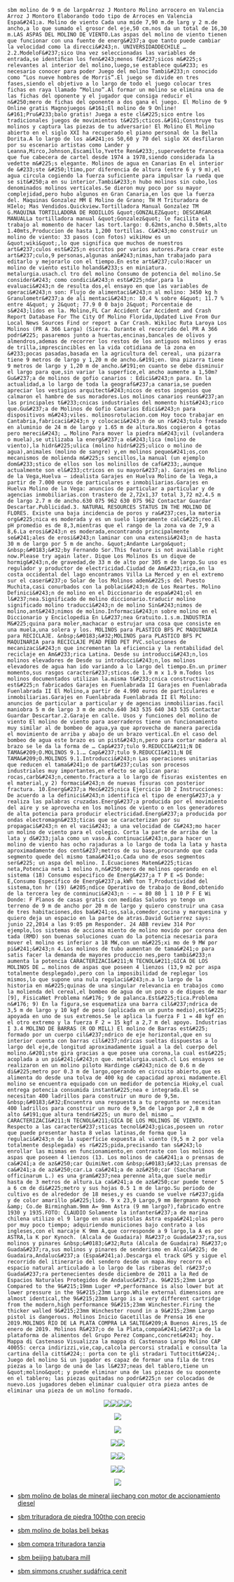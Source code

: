 
```
sbm molino de 9 m de largoArroz J Montoro Molino arrocero en Valencia Arroz J Montoro Elaborando todo tipo de Arroces en Valencia Espa&#241;a. Molino de viento Cada una mide 7,90 m.de larg y 2 m.de ancho,a lo que sumado el grosor del eje,50 cm.nos da un total de 16,30 m.LAS ASPAS DEL MOLINO DE VIENTO.Las aspas del molino de viento tienen que funcionar con una fuente de energ&#237;a que tanto puede cambiar la velocidad como la direcci&#243;n. UNIVERSIDADDECHILE … 2.2.ModeloF&#237;sico Una vez seleccionadas las variables de entrada,se identiﬁcan los fen&#243;menos f&#237;sicos m&#225;s relevantes al interior del molino,luego,se establece qu&#233; es necesario conocer para poder Juego del molino Tambi&#233;n conocido como “Los nueve hombres de Morris”.El juego se divide en tres fases,siendo el objetivo a lo largo de todo el juego colocar tres fichas en raya llamado “Molino”.Al formar un molino se elimina una de las fichas del oponente y el jugador que consiga reducir el n&#250;mero de fichas del oponente a dos gana el juego. El Molino de 9 Online gratis Magnojuegos &#161;El molino de 9 Online! &#161;Pru&#233;balo gratis! Juega a este cl&#225;sico entre los tradicionales juegos de movimientos t&#225;cticos.&#161;Construye tus molinos y captura las piezas de tu adversario! El Molino El Molino abierto en el siglo XXI ha recuperado el piano personal de la Bella Dorita.A lo largo de los a&#241;os 50,60 y 70 del siglo XX desfilaron por su escenario artistas como Lander y Leanna,Mirco,Johnson,Escamillo,Yvette Ren&#233;,supervedette francesa que fue cabecera de cartel desde 1974 a 1978,siendo considerada la vedette m&#225;s elegante. Molinos de agua en Canarias En el interior de &#233;ste &#250;ltimo,por diferencia de altura (entre 6 y 9 m),el agua circula cogiendo la fuerza suficiente para impulsar la rueda que se sit&#250;a en su interior.Tambi&#233;n hubo molinos sin cubo,los denominados molinos verticales.Se dieron muy poco por su mayor complejidad,pero hubo algunos en Gran Canaria,en los que la fuerza del. Maquinas Gonzalez MM E Molino de Grano; TH M Trituradora de HIelo; Mas Vendidos.Quickview.Tortilladora Manual Gonzalez TM G.MAQUINA TORTILLADORA DE RODILLOS &quot;GONZALEZ&quot; DESCARGAR MANUALLa tortilladora manual &quot;Gonzalez&quot; le facilita el trabajo al momento de hacer las tort.largo: 0.62mts,ancho 0.50mts,alto 1.40mts,Produccion de hasta 1,200 tortillas. C&#243;mo construir un molino de viento: 33 pasos (con fotos) wikiHow es un &quot;wiki&quot;,lo que significa que muchos de nuestros art&#237;culos est&#225;n escritos por varios autores.Para crear este art&#237;culo,9 personas,algunas an&#243;nimas,han trabajado para editarlo y mejorarlo con el tiempo.En este art&#237;culo:Hacer un molino de viento estilo holand&#233;s en miniatura. metalurgia.usach.cl tro del molino Consumo de potencia del molino.Se consider&#243; como condici&#243;n est&#225;ndar,para la evaluaci&#243;n de resulta dos,el ensayo en que las variables de operaci&#243;n son: Flujo de alimentaci&#243;n al molino: 3450 kg h Granulometr&#237;a de ali mentaci&#243;n: 10.4 % sobre 4&quot; 11.7 % entre 4&quot; y 2&quot; 77.9 0 0 bajo 2&quot; Porcentaie de s&#243;lidos en la. Molino,FL Car Accident Car Accident and Crash Report Database For The City Of Molino Florida,Updated Live From Our Local News Sources Find or report a Car Crash. Wikiloc Ruta Laroya Los Molinos (PR A 366 Larga) (Sierra. Durante el recorrido del PR A 366 podr&#225; pasaremos junto a huertas,encinas,bancales de olivos y almendros,ademas de recorrer los restos de los antiguos molinos y eras de trilla,imprescincibles en la vida cotidiana de la zona en &#233;pocas pasadas,basada en la agricultura del cereal, una pizarra tiene 9 metros de largo y 1,20 m de ancho.&#191;en. Una pizarra tiene 9 metros de largo y 1,20 m de ancho.&#191;en cuanto se debe disminuir el largo para que,sin variar la superfice,el ancho aumente a 1,50m? Gu&#237;a de molinos de gofio canarios : Edici&#243;n para. En la actualidad,a lo largo de toda la geograf&#237;a canaria,se pueden apreciar los vestigios arquitect&#243;nicos de estos ingenios que calmaron el hambre de sus moradores.Los molinos canarios reun&#237;an las principales t&#233;cnicas industriales del momento hist&#243;rico que.Gu&#237;a de Molinos de Gofio Canarios Edici&#243;n para dispositivos m&#243;viles. molinosrotulacion.com Hoy toco trabajar en Cantabria,fabricaci&#243;n y colocaci&#243;n de un r&#243;tulo fresado en aluminio de 24 m de largo y 1.65 m de altura.Nos cogieron 4 gotas pero mereci&#243; … Molino Para mover la piedra m&#243;vil (volandera o muela),se utilizaba la energ&#237;a e&#243;lica (molino de viento),la hidr&#225;ulica (molino hidr&#225;ulico o molino de agua),animales (molino de sangre) y,en molinos peque&#241;os,con mecanismos de molienda m&#225;s sencillos,la manual (un ejemplo dom&#233;stico de ellos son los molinillos de caf&#233;,aunque actualmente son el&#233;ctricos en su mayor&#237;a). Garajes en Molino de la Vega,Huelva — idealista Garajes en Huelva Molino de la Vega,a partir de 7.000 euros de particulares e inmobiliarias.Garajes en Huelva Molino de la Vega: anuncios de particular a particular y de agencias inmobiliarias.con trastero de 2,72x1,37 total 3,72 m2.4.5 m de largo 2.7 m de ancho.630 075 962 630 075 962 Contactar Guardar Descartar.Publicidad.3. NATURAL RESOURCES STATUS IN THE MOLINO DE FLORES. Existe una baja incidencia de poros y ra&#237;ces,la materia org&#225;nica es moderada y es un suelo ligeramente calc&#225;reo.El pH promedio es de 8,3,mientras que el rango de la zona va de 7,9 a 8,6.La erosi&#243;n es moderada,encontrando principalmente se&#241;ales de erosi&#243;n laminar con una extensi&#243;n de hasta 30 m de largo por 5 m de ancho. &quot;Andante Largo&quot; &nbsp;&#0183;&#32;by Fernando Sor.This feature is not available right now.Please try again later. Dique Los Molinos Es un dique de hormig&#243;n,de gravedad,de 33 m de alto por 305 m de largo.Su uso es regulador y productor de electricidad.Ciudad de Am&#233;rica,en la costa occidental del lago encontramos Villa La Merced y en el extremo sur el caser&#237;o Solar de los Molinos adem&#225;s del Puesto Muchita,casi conurbados con la poblaci&#243;n de Los Reartes. Molino Definici&#243;n de molino en el Diccionario de espa&#241;ol en l&#237;nea.Significado de molino diccionario.traducir molino significado molino traducci&#243;n de molino Sin&#243;nimos de molino,ant&#243;nimos de molino.Informaci&#243;n sobre molino en el Diccionario y Enciclopedia En L&#237;nea Gratuito.1.s.m.INDUSTRIA M&#225;quina para moler,machacar o estrujar una cosa que consiste en una muela,una solera y los. MOLINOS para PLASTICO BFS PC MAQUINARIA para RECICLAJE. &nbsp;&#0183;&#32;MOLINOS para PLASTICO BFS PC MAQUINARIA para RECICLAJE PEAD PEBD PET PVC.soluciones de mecanizaci&#243;n que incrementan la eficiencia y la rentabilidad del reciclaje en Am&#233;rica Latina. Desde su introducci&#243;n,los molinos elevadores de Desde su introducci&#243;n,los molinos elevadores de agua han ido variando a lo largo del tiempo.En.un primer momento,sus rasgos caracter&#237;sticos.de 1.9 m x 1.9 m.Todos los molinos documentados utilizan la.misma t&#233;cnica constructiva: est&#225;n fabricados Garajes en Fuenlabrada II Garajes en Fuenlabrada Fuenlabrada II El Molino,a partir de 4.990 euros de particulares e inmobiliarias.Garajes en Fuenlabrada Fuenlabrada II El Molino: anuncios de particular a particular y de agencias inmobiliarias.facil maniobra 5 m de largo 3 m de ancho.640 343 535 640 343 535 Contactar Guardar Descartar.2.Garaje en calle. Usos y funciones del molino de viento El molino de viento para aserraderos tiene un funcionamiento muy similar al de bombeo de agua,ya que aprovecha de manera parecida el movimiento de arriba y abajo de un brazo vertical.En el caso del bombeo de agua este brazo es un pist&#243;n,pero para cortar madera al brazo se le da la forma de … Cap&#237;tulo 9.REDUCCI&#211;N DE TAMA&#209;O.MOLINOS 9.1.… Cap&#237;tulo 9.REDUCCI&#211;N DE TAMA&#209;O.MOLINOS 9.1.Introducci&#243;n Las operaciones unitarias que reducen el tama&#241;o de part&#237;culas son procesos industriales muy importantes,en efecto se aplican para: rocas,carb&#243;n,cemento.fractura a lo largo de fisuras existentes en el material,y 2) formaci&#243;n de nuevas fisuras con posterior fractura. 10.Energ&#237;a Mec&#225;nica Ejercicio 10 2 Instrucciones: De acuerdo a la definici&#243;n identifica el tipo de energ&#237;a y realiza las palabras cruzadas.Energ&#237;a producida por el movimiento del aire y se aprovecha en los molinos de viento o en los generadores de alta potencia para producir electricidad.Energ&#237;a producida por ondas electromagn&#233;ticas que se caracterizan por su propagaci&#243;n en el vaci&#243; a una velocidad de C&#243;mo hacer un molino de viento para el colegio. Corta la parte de arriba de la lata y d&#233;jala como un vaso.A continuaci&#243;n,para hacer un molino de viento has ocho rajaduras a lo largo de toda la lata y hasta aproximadamente dos cent&#237;metros de su base,procurando que cada segmento quede del mismo tama&#241;o.Cada uno de esos segmentos ser&#225; un aspa del molino. I.Ecuaciones Matem&#225;ticas neta,Potencia neta 1 molino n,n&#250;mero de molinos operando en el sistema (18) Consumo especifico de Energ&#237;a T P E =S Donde: E,Consumo Especifico de Energ&#237;a,kWh ton T,Productividad del sistema,ton hr (19) &#205;ndice Operativo de trabajo de Bond,obtenido de la tercera ley de conminuci&#243;n ⋅ − = 80 80 1 1 10 P F E Wi Donde: F Planos de casas gratis con medidas Saludos yo tengo un terreno de 9 m de ancho por 20 m de largo y quiero construir una casa de tres habitaciones,dos ba&#241;os,sala,comedor,cocina y marquesina y quiero deja un espacio en la parte de atras.David Gutierrez says: junio 22,2014 a las 9:05 pm Responder. 24 ABB review 314 Por ejemplo,los sistemas de acciona miento de molino movido por corona den tada (RMD) son buenas soluciones cuan do la potencia necesaria para mover el molino es inferior a 18 MW,con un m&#225;xi mo de 9 MW por pi&#241;&#243;n 4.Los molinos de tubo aumentan de tama&#241;o para satis facer la demanda de mayores produccio nes,pero tambi&#233;n aumenta la potencia CARACTERIZACI&#211;N TECNOL&#211;GICA DE LOS MOLINOS DE … molinos de aspas que poseen 4 lienzos (13,9 m2 por aspa totalmente desplegado),pero con la imposibilidad de replegar los mismos,lo que supone una nula regulaci&#243;n.a lo largo de la historia en m&#225;quinas de una singular relevancia en trabajos como la molienda del cereal,el bombeo de agua de un pozo o de diques de mar [9], FisicaNet Problema n&#176; 9 de palanca.Est&#225;tica.Problema n&#176; 9) En la figura,se esquematiza una barra cil&#237;ndrica de 3,5 m de largo y 10 kgf de peso (aplicada en un punto medio),est&#225; apoyada en uno de sus extremos.Se le aplica la fuerza F 1 = 48 kgf en el otro extremo y la fuerza F 2 = 15 kgf a 2,7 m del apoyo. Industrias I 3.4 MOLINO DE BARRAS (R OD MILL) El molino de Barras est&#225; formado por un cuerpo cil&#237;ndrico de eje horizontal,que en su interior cuenta con barras cil&#237;ndricas sueltas dispuestas a lo largo del eje,de longitud aproximadamente igual a la del cuerpo del molino.&#201;ste gira gracias a que posee una corona,la cual est&#225; acoplada a un pi&#241;&#243;n que. metalurgia.usach.cl Los ensayos se realizaron en un molino piloto Hardinge c&#243;nico de 0.6 m de di&#225;metro por 0.3 m de largo,operando en circuito abierto,que es alimenta do desde una tolva de 400 kg de capacidad aproxi madamente.El molino se encuentra equipado con un medidor de potencia Hioky,el cual entrega potencia consumida instant&#225;nea e integrada.El se necesitan 400 ladrillos para construir un muro de 9,5m. &nbsp;&#0183;&#32;Encuentra una respuesta a tu pregunta se necesitan 400 ladrillos para construir un muro de 9,5m de largo por 2,8 m de alto &#191;que altura tendr&#225; un muro del mismo … CARACTERIZACI&#211;N TECNOL&#211;GICA DE LOS MOLINOS DE VIENTO. Respecto a las caracter&#237;sticas tecnol&#243;gicas,poseen un rotor que puede presentar hasta 8 velas latinas,de forma que la regulaci&#243;n de la superficie expuesta al viento (9,5 m 2 por vela totalmente desplegada) es r&#225;pida,precisando tan s&#243;lo enrollar las mismas en funcionamiento,en contraste con los molinos de aspas que poseen 4 lienzos (13. Los molinos de ca&#241;a o prensas de ca&#241;a de az&#250;car QuimiNet.com &nbsp;&#0183;&#32;Las prensas de ca&#241;a de az&#250;car.La ca&#241;a de az&#250;car (Saccharum officinarum L.) es una gram&#237;nea perenne alta,que suele medir hasta de 3 metros de altura.La ca&#241;a de az&#250;car puede tener 5 a 6 cm de di&#225;metro y sus hojas 0.5 1 m de largo.Su periodo de cultivo es de alrededor de 18 meses,y es cuando se vuelve r&#237;gida y de color amarillo p&#225;lido. 9 x 23,9 Largo,9 mm Bergmann Kynoch &amp; Co.de Birmingham.9mm A= 9mm Astra (9 mm largo?),fabricado entre 1930 y 1935.FOTO: CLAUDIO Solamente la infanter&#237;a de marina chilena utilizo el 9 largo en unas pistolas Astra espa&#241;olas pero por muy poco tiempo; adquiriendo municiones bajo contrato a los ingleses,con el marcaje K 9mm A,que corresponde a 9 largo,la A es por ASTRA,la K por Kynoch. (Alcala de Guadaira) R&#237;o Guada&#237;ra,sus molinos y pinares &nbsp;&#0183;&#32;Ruta (Alcala de Guadaira) R&#237;o Guada&#237;ra,sus molinos y pinares de senderismo en Alcal&#225; de Guadaira,Andaluc&#237;a (Espa&#241;a).Descarga el track GPS y sigue el recorrido del itinerario del sendero desde un mapa.Hoy recorro el espacio natural articulado a lo largo de las riberas del r&#237;o Guada&#237;ra pertenecientes desde diciembre de 2011 a la Red de Espacios Naturales Protegidos de Andaluc&#237;a. 9&#215;23mm Largo Compared to the 9&#215;19mm Luger +P,performance is also lower but at lower pressure in the 9&#215;23mm Largo.While external dimensions are almost identical,the 9&#215;23mm Largo is a very different cartridge from the modern,high performance 9&#215;23mm Winchester.Firing the thicker walled 9&#215;23mm Winchester round in a 9&#215;23mm Largo pistol is dangerous. Molinos Inicio Gacetillas de Prensa 16 ene 2019.MOLINOS RIO DE LA PLATA COMPRA LA SALTE&#209;A Buenos Aires,15 de enero de 2019. Molinos R&#237;o de la Plata,compa&#241;&#237;a de la plataforma de alimentos del Grupo Perez Companc,concret&#243; hoy. Mappa di Castenaso Visualizza la mappa di Castenaso Largo Molino CAP 40055: cerca indirizzi,vie,cap,calcola percorsi stradali e consulta la cartina della citt&#224;: porta con te gli stradari Tuttocitt&#224;. Juego del molino Si un jugador es capaz de formar una fila de tres piezas a lo largo de una de las l&#237;neas del tablero,tiene un &quot;molino&quot; y puede eliminar una de las piezas de su oponente en el tablero; las piezas quitadas no podr&#225;n ser colocadas de nuevo.Los jugadores deben eliminar cualquier otra pieza antes de eliminar una pieza de un molino formado. 
```

<div align="center">

<a href="https://es-mill.shibang-china.com/github&k=sbm+molino+de+9+m+de+largo"><img src="https://static.shibang-china.com/es/mill/index.jpg"></a><a href="https://es-mill.shibang-china.com/materials.htmlgithub&k=sbm+molino+de+9+m+de+largo"><img src="https://static.shibang-china.com/es/mill/materials.jpg"></a><a href="https://es-mill.shibang-china.com/about.htmlgithub&k=sbm+molino+de+9+m+de+largo"><img src="https://static.shibang-china.com/es/mill/about.jpg"></a><a href="https://es-mill.shibang-china.com/contact.htmlgithub&k=sbm+molino+de+9+m+de+largo"><img src="https://static.shibang-china.com/es/mill/contact.jpg"></a>

<a href="https://es-mill.shibang-china.com/github&k=sbm+molino+de+9+m+de+largo"><img src="https://static.shibang-china.com/es/mill/banner.jpg"></a>

<a href="https://swt.shibang-china.com/github&k=sbm+molino+de+9+m+de+largo"><img src="https://static.shibang-china.com/es/mill/chat.jpg"></a>

<a href="https://es-mill.shibang-china.com/products/vertical-roller-mill.htmlgithub&k=sbm+molino+de+9+m+de+largo"><img src="https://static.shibang-china.com/es/mill/vertical.jpg"></a><a href="https://es-mill.shibang-china.com/products/raymond-mill.htmlgithub&k=sbm+molino+de+9+m+de+largo"><img src="https://static.shibang-china.com/es/mill/raymond.jpg"></a>

<a href="https://es-mill.shibang-china.com/products/ultrafine-grinding-mill.htmlgithub&k=sbm+molino+de+9+m+de+largo"><img src="https://static.shibang-china.com/es/mill/ultrafine.jpg"></a><a href="https://es-mill.shibang-china.com/products/trapezium-grinding-mill.htmlgithub&k=sbm+molino+de+9+m+de+largo"><img src="https://static.shibang-china.com/es/mill/trapezium.jpg"></a>

<a href="https://es-mill.shibang-china.com/products/ball-mill.htmlgithub&k=sbm+molino+de+9+m+de+largo"><img src="https://static.shibang-china.com/es/mill/ball.jpg"></a><a href="https://es-mill.shibang-china.com/products/hammer-mill.htmlgithub&k=sbm+molino+de+9+m+de+largo"><img src="https://static.shibang-china.com/es/mill/hammer.jpg"></a>

<a href="https://swt.shibang-china.com/github&k=sbm+molino+de+9+m+de+largo"><img src="https://static.shibang-china.com/es/mill/case.jpg"></a>

</div>


* [sbm molino de bolas de mineral jiechang con motor de accionamiento diesel](sbm%20molino%20de%20bolas%20de%20mineral%20jiechang%20con%20motor%20de%20accionamiento%20diesel.md)

* [sbm trituradora de piedra 100thp con precio](sbm%20trituradora%20de%20piedra%20100thp%20con%20precio.md)

* [sbm molino de bolas beli bekas](sbm%20molino%20de%20bolas%20beli%20bekas.md)

* [sbm compra trituradora tanzia](sbm%20compra%20trituradora%20tanzia.md)

* [sbm beijing batubara mill](sbm%20beijing%20batubara%20mill.md)

* [sbm simmons crusher sudáfrica cenit](sbm%20simmons%20crusher%20sud%C3%A1frica%20cenit.md)